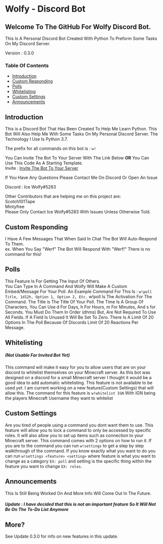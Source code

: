 # Wolfy - Discord Bot
## Welcome To The GitHub For Wolfy Discord Bot.
This Is A Personal Discord Bot Created With Python To Preform Some Tasks On My Discord Server.

Version : 0.3.0

### Table Of Contents
- [Introduction](#introduction)
- [Custom Responding](#custom-responding)
- [Polls](#polls)
- [Whitelisting](#whitelisting)
- [Custom Settings](#custom-Settings)
- [Announcements](#announcements)


## Introduction
This is a Discord Bot That Has Been Created To Help Me Learn Python. This Bot Will Also Help Me With Some Tasks On My Personal Discord Server.
The Technology I Use Is Python 3.7.

The prefix for all commands on this bot is : `w!`

You Can Invite The Bot To Your Server With The Link Below **OR** You Can Use This Code As A Starting Template.<br>
Invite : [Invite The Bot To Your Server](https://discord.com/api/oauth2/authorize?client_id=714954765368295486&permissions=126016&scope=bot)

If You Have Any Questions Please Contact Me On Discord Or Open An Issue

Discord : Ice Wolfy#5283

Other Contributors that are helping me on this project are:<br>
Scotch101Tape<br>
Mintyfree<br>
Please Only Contact Ice Wolfy#5283 With Issues Unless Otherwise Told.



## Custom Responding
I Have A Few Messages That When Said In Chat The Bot Will Auto-Respond To Them.<br>
ex. When You Say "Werf" The Bot Will Respond With "Werf!"
There is no command for this!



## Polls
This Feature Is For Getting The Input Of Others.<br>
You Can Type In A Command And Wolfy Will Make A Custom Embed/Message For Your Poll.
An Example Command For This Is : `w!poll Title, 1d12h, Option 1, Option 2, Etc.`
w!poll Is The Activation For The Command. The Title is The Title Of Your Poll.
The Time Is A Group Of Characters, You Can Use d For Days, h For Hours, m For Minutes, And s for Seconds. 
You Must Do Them In Order (dhms) But, Are Not Required To Use All Fields. If A Field Is Unused It Will Be Set To Zero. 
There Is A Limit Of 20 Options In The Poll Because Of Discords Limit Of 20 Reactions Per Message.



## Whitelisting 
##### (Not Usable For Invited Bot *Yet*)
This command will make it easy for you to allow users that are on your discord to whitelist themselves on your
Minecraft server. As this bot was designed on a discord for a small Minecraft server I thought it would be a 
good idea to add automatic whitelisting. This feature is not available to be used *yet.*
I am current working on a new feature(Custom Settings) that will allow this.
The command for this feature is `w!whitelist IGN` With IGN being the players Minecraft Username they want to whitelist



## Custom Settings 
Are you tired of people using a command you dont want them to use.
This feature will allow you to lock a command to only be accessed by specific roles. 
It will also allow you to set up items such as connection to your Minecraft server.
This command comes with 2 options on how to run it. If you are to the command you 
can run `w!settings` to get a step by step walkthrough of the command. 
If you know exactly what you want to do you can run `w!settings <feature> <setting>` 
where feature is what you want to change as a category `EX: poll` and setting is the 
specific thing within the feature you want to change `EX: roles`.



## Announcements
This Is Still Being Worked On And More Info Will Come Out In The Future.
##### Update : I have decided that this is not an important feature So It Will Not Be On The To-Do List Anymore



## More?
See Update 0.3.0 for info on new features in this update.